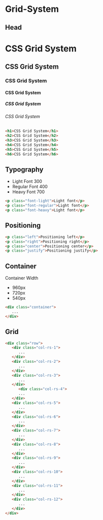 # Grid-System
## Head
# CSS Grid System
## CSS Grid System
### CSS Grid System
#### CSS Grid System
##### CSS Grid System
###### CSS Grid System
```html
<h1>CSS Grid System</h1>
<h2>CSS Grid System</h2>
<h3>CSS Grid System</h3>
<h4>CSS Grid System</h4>
<h5>CSS Grid System</h5>
<h6>CSS Grid System</h6>
```

## Typography
- Light Font 300<br>
- Regular Font 400<br>
- Heavy Font 700
```html
<p class="font-light">Light font</p>
<p class="font-regular">Light font</p>
<p class="font-heavy">Light font</p>
```

## Positioning
```html
<p class="left">Positioning left</p>
<p class="right">Positioning right</p>
<p class="center">Positioning center</p>
<p class="justify">Positioning justify</p>
```

## Container
Container Width
- 960px
- 720px
- 540px
```html
<div class="container">
   ...
</div>
```

## Grid
```html
<div class="row">
   <div class="col-rs-1">
      ...
   </div>
   <div class="col-rs-2">
      ...
   </div>
   <div class="col-rs-3">
      ...
   </div>
      <div class="col-rs-4">
      ...
   </div>
   <div class="col-rs-5">
      ...
   </div>
   <div class="col-rs-6">
      ...
   </div>
   <div class="col-rs-7">
      ...
   </div>
   <div class="col-rs-8">
      ...
   </div>
   <div class="col-rs-9">
      ...
   </div>
   <div class="col-rs-10">
      ...
   </div>
   <div class="col-rs-11">
      ...
   </div>
   <div class="col-rs-12">
      ...
   </div>
</div>
```
